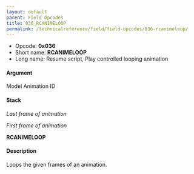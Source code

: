 ```yaml
---
layout: default
parent: Field Opcodes
title: 036_RCANIMELOOP
permalink: /technicalreference/field/field-opcodes/036-rcanimeloop/
---
```


-   Opcode: **0x036**
-   Short name: **RCANIMELOOP**
-   Long name: Resume script, Play controlled looping animation

#### Argument

Model Animation ID

#### Stack

  
*Last frame of animation*

*First frame of animation*

**RCANIMELOOP**

#### Description

Loops the given frames of an animation.
